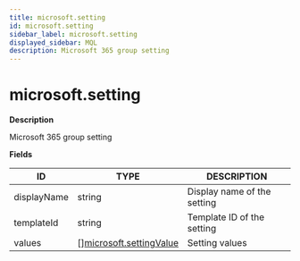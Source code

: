 ```yaml
---
title: microsoft.setting
id: microsoft.setting
sidebar_label: microsoft.setting
displayed_sidebar: MQL
description: Microsoft 365 group setting
---
```


# microsoft.setting

**Description**

Microsoft 365 group setting

**Fields**

| ID          | TYPE                                                          | DESCRIPTION                 |
| ----------- | ------------------------------------------------------------- | --------------------------- |
| displayName | string                                                        | Display name of the setting |
| templateId  | string                                                        | Template ID of the setting  |
| values      | &#91;&#93;[microsoft.settingValue](microsoft.settingvalue.md) | Setting values              |
